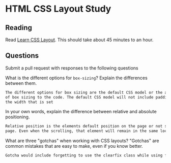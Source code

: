 # HTML CSS Layout Study

## Reading

Read [Learn CSS Layout](http://learnlayout.com). This should take about 45
 minutes to an hour.

## Questions

Submit a pull request with responses to the following questions

What is the different options for `box-sizing`? Explain the differences between
 them.

```md
The different options for box sizing are the default CSS model or the addition
of box sizing to the code. The default CSS model will not include padding or border in the width and the addition of the box-sizing code will include them in
the width that is set
```

In your own words, explain the difference between relative and absolute
 positioning.

```md
Relative position is the elements default position on the page or not set to a specific location. Absolute posisitioning is setting an exact location on a
page. Even when the scrolling, that element will remain in the same location.

```

What are three "gotchas" when working with CSS layouts? "Gotchas" are common
 mistakes that are easy to make, even if you know better.

```md
Gotcha would include forgetting to use the clearfix class while using floats.
```

